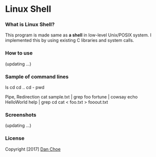 # Linux Shell

### What is Linux Shell?
This program is made same as **a shell** in low-level Unix/POSIX system.
I implemented this by using existing C libraries and system calls.

### How to use
(updating ...)

### Sample of command lines

ls
cd
cd ..
cd -
pwd

Pipe, Redirection
 cat sample.txt | grep foo
 fortune | cowsay 
 echo HelloWorld
 help | grep cd
 cat < foo.txt > fooout.txt

### Screenshots
(updating ...)

### License

Copyright [2017] [Dan Choe](https://github.com/dan-choe)
